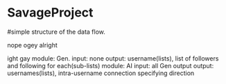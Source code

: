 # SavageProject
 
#simple structure of the data flow.

nope
ogey
alright

ight
gay
module: Gen.
    input: none
    output: username(lists), list of followers and following for each(sub-lists)
module: AI
    input: all Gen output
    output: usernames(lists), intra-username connection specifying direction
